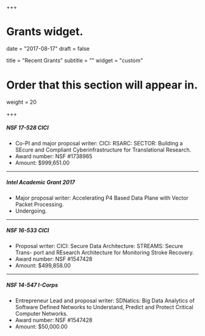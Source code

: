 +++
# Grants widget.

date = "2017-08-17"
draft = false

title = "Recent Grants"
subtitle = ""
widget = "custom"

# Order that this section will appear in.
weight = 20

+++


##### NSF 17-528 CICI
* Co-PI and major proposal writer: CICI: RSARC: SECTOR: Building a SEcure and Compliant Cyberinfrastructure for Translational Research.
* Award number: NSF #1738965
* Amount: $999,651.00

------

##### Intel Academic Grant 2017
* Major proposal writer: Accelerating P4 Based Data Plane with Vector Packet Processing.
* Undergoing.

------

##### NSF 16-533 CICI
* Proposal writer: CICI: Secure Data Architecture: STREAMS: Secure Trans- port and REsearch Architecture for Monitoring Stroke Recovery.
* Award number: NSF #1547428
* Amount: $499,858.00

------

##### NSF 14-547 I-Corps
* Entrepreneur Lead and proposal writer: SDNatics: Big Data Analytics of Software Defined Networks to Understand, Predict and Protect Critical Computer Networks.
* Award number: NSF #1547428
* Amount: $50,000.00



